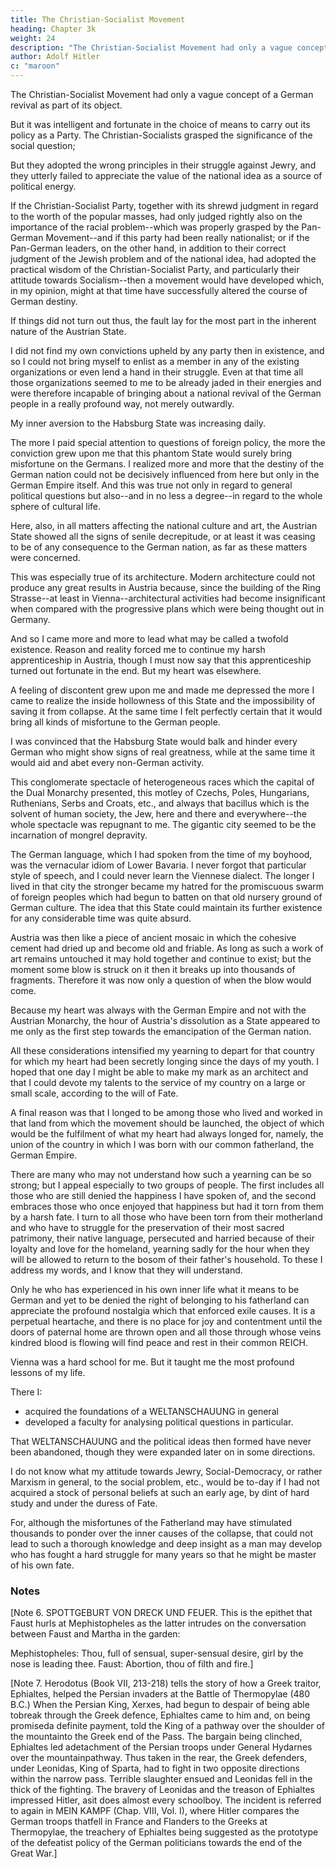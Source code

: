 ```yaml
---
title: The Christian-Socialist Movement
heading: Chapter 3k
weight: 24
description: "The Christian-Socialist Movement had only a vague concept of a German revival as part of its object"
author: Adolf Hitler
c: "maroon"
---
```



The Christian-Socialist Movement had only a vague concept of a German revival as part of its object.

But it was intelligent and fortunate in the choice of means to carry out its policy as a Party. The Christian-Socialists grasped the significance of the social question; 

But they adopted the wrong principles in their struggle against Jewry, and they utterly failed to appreciate the value of the national idea as a source of political energy. 

If the Christian-Socialist Party, together with its shrewd judgment in regard to the worth of the popular masses, had only judged rightly also on the importance of the racial problem--which was properly grasped by the Pan-German Movement--and if this party had been really nationalist; or if the Pan-German leaders, on the other hand, in addition to their correct judgment of the Jewish problem and of the national idea, had adopted the practical wisdom of the Christian-Socialist Party, and particularly their attitude towards Socialism--then a movement would have developed which, in my opinion, might at that time have successfully altered the course of German destiny. 

If things did not turn out thus, the fault lay for the most part in the inherent nature of the Austrian State.

I did not find my own convictions upheld by any party then in existence, and so I could not bring myself to enlist as a member in any of the existing organizations or even lend a hand in their struggle. Even at that time all those organizations seemed to me to be already jaded in their energies and were therefore incapable of bringing about a national revival of the German people in a really profound way, not merely outwardly.

My inner aversion to the Habsburg State was increasing daily.

The more I paid special attention to questions of foreign policy, the more the conviction grew upon me that this phantom State would surely bring misfortune on the Germans. I realized more and more that the destiny of the German nation could not be decisively influenced from here but only in the German Empire itself. And this was true not only in regard to general political questions but also--and in no less a degree--in regard to the whole sphere of cultural life.

Here, also, in all matters affecting the national culture and art, the Austrian State showed all the signs of senile decrepitude, or at least it was ceasing to be of any consequence to the German nation, as far as these matters were concerned. 

This was especially true of its architecture. Modern architecture could not produce any great results in Austria because, since the building of the Ring Strasse--at least in Vienna--architectural activities had become insignificant when compared with the progressive plans which were being thought out in Germany.

And so I came more and more to lead what may be called a twofold existence. Reason and reality forced me to continue my harsh apprenticeship in Austria, though I must  now say that this apprenticeship turned out fortunate in the end. But my heart was elsewhere.

A feeling of discontent grew upon me and made me depressed the more I came to realize the inside hollowness of this State and the impossibility of saving it from collapse. At the same time I felt perfectly certain that it would bring all kinds of misfortune to the German people.

I was convinced that the Habsburg State would balk and hinder every German who might show signs of real greatness, while at the same time it would aid and abet every non-German activity.

This conglomerate spectacle of heterogeneous races which the capital of the Dual Monarchy presented, this motley of Czechs, Poles, Hungarians, Ruthenians, Serbs and Croats, etc., and always that bacillus which is the solvent of human society, the Jew, here and there and everywhere--the whole spectacle was repugnant to me. The gigantic city seemed to be the incarnation of mongrel depravity.

The German language, which I had spoken from the time of my boyhood, was the vernacular idiom of Lower Bavaria. I never forgot that particular style of speech, and I could never learn the Viennese dialect. The longer I lived in that city the stronger became my hatred for the promiscuous swarm of foreign peoples which had begun to batten on that old nursery ground of German culture. The idea that this State could maintain its further existence for any considerable time was quite absurd. 

Austria was then like a piece of ancient mosaic in which the cohesive cement had dried up and become old and friable. As long as such a work of art remains untouched it may hold together and continue to exist; but the moment some blow is struck on it then it breaks up into thousands of fragments. Therefore it was now only a question of when the blow would come.

Because my heart was always with the German Empire and not with the Austrian Monarchy, the hour of Austria's dissolution as a State appeared to me only as the first step towards the emancipation of the German nation.

All these considerations intensified my yearning to depart for that country for which my heart had been secretly longing since the days of my youth. I hoped that one day I might be able to make my mark as an architect and that I could
devote my talents to the service of my country on a large or small scale, according to the will of Fate. 

A final reason was that I longed to be among those who lived and worked in that land from which the movement should be launched, the object of which would be the fulfilment of what my heart had always longed for, namely, the union of the country in which I was born with our common fatherland, the German Empire.

There are many who may not understand how such a yearning can be so strong; but I appeal especially to two groups of people. The first includes all those who are still denied the happiness I have spoken of, and the second embraces those who once enjoyed that happiness but had it torn from them by a harsh fate. I turn to all those who
have been torn from their motherland and who have to struggle for the preservation of their most sacred patrimony, their native language, persecuted and harried because of their loyalty and love for the homeland, yearning sadly for the hour when they will be allowed to return to the bosom of their father's household. To these I address my
words, and I know that they will understand.

Only he who has experienced in his own inner life what it means to be German and yet to be denied the right of belonging to his fatherland can appreciate the profound nostalgia which that enforced exile causes. It is a perpetual heartache, and there is no place for joy and contentment until the doors of paternal home are thrown open and all those through whose veins kindred blood is flowing will find peace and rest in their common REICH.

Vienna was a hard school for me. But it taught me the most profound lessons of my life.

<!-- I was scarcely more than a boy when I came to live there, and when I left it I had grown
to be a man of a grave and pensive nature. --> 

There I:
- acquired the foundations of a WELTANSCHAUUNG in general
- developed a faculty for analysing political questions in particular. 

That WELTANSCHAUUNG and the political ideas then formed have never been abandoned, though they were expanded later on in some directions. 

<!-- It is only now that I can fully appreciate how valuable those years of apprenticeship were
for me.
That is why I have given a detailed account of this period. There, in Vienna, stark reality
taught me the truths that now form the fundamental principles of the Party which
within the course of five years has grown from modest beginnings to a great mass
movement.  -->

I do not know what my attitude towards Jewry, Social-Democracy, or rather Marxism in general, to the social problem, etc., would be to-day if I had not acquired a stock of personal beliefs at such an early age, by dint of hard study and under the
duress of Fate.

For, although the misfortunes of the Fatherland may have stimulated thousands to ponder over the inner causes of the collapse, that could not lead to such a thorough knowledge and deep insight as a man may develop who has fought a hard struggle for many years so that he might be master of his own fate. 


### Notes

[Note 6. SPOTTGEBURT VON DRECK UND FEUER. This is the epithet that Faust hurls
at Mephistopheles as the latter intrudes on the conversation between Faust and Martha
in the garden:

Mephistopheles: Thou, full of sensual, super-sensual desire, girl by the nose is leading
thee. Faust: Abortion, thou of filth and fire.]

[Note 7. Herodotus (Book VII, 213-218) tells the story of how a Greek traitor, Ephialtes, helped the Persian invaders at the Battle of Thermopylae (480 B.C.) When the Persian King, Xerxes, had begun to despair of being able tobreak through the Greek defence, Ephialtes came to him and, on being promiseda definite payment, told the King of a pathway over the shoulder of the mountainto the Greek end of the Pass. The bargain being clinched, Ephialtes led adetachment of the Persian troops under General Hydarnes over the mountainpathway. Thus taken in the rear, the Greek defenders, under Leonidas, King of Sparta, had to fight in two opposite directions within the narrow pass. Terrible slaughter ensued and Leonidas fell in the thick of the fighting. The bravery of Leonidas and the treason of Ephialtes impressed Hitler, asit does almost every schoolboy. The incident is referred to again in MEIN KAMPF (Chap. VIII, Vol. I), where Hitler compares the German troops thatfell in France and Flanders to the Greeks at Thermopylae, the treachery of Ephialtes being suggested as the prototype of the defeatist policy of the German politicians towards the end of the Great War.] 
